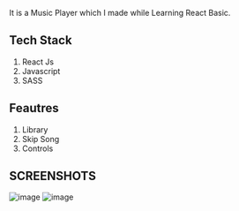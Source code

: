 It is a Music Player which I made while Learning React Basic.
## Tech Stack
1. React Js
2. Javascript
3. SASS

## Feautres
1. Library
2. Skip Song
3. Controls
## SCREENSHOTS
![image](https://user-images.githubusercontent.com/46845822/136253726-f4c06e4c-1179-4aef-88bc-c1bf98e507d9.png)
![image](https://user-images.githubusercontent.com/46845822/136253825-42a963ef-7daf-4a94-b3c0-a749de22ade5.png)

